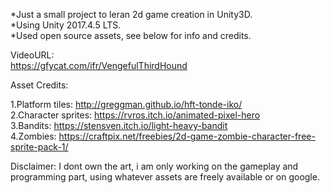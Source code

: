 *Just a small project to leran 2d game creation in Unity3D.<br/>
*Using Unity 2017.4.5 LTS.<br/>
*Used open source assets, see below for info and credits.

VideoURL:<br/>
https://gfycat.com/ifr/VengefulThirdHound

Asset Credits:

1.Platform tiles: http://greggman.github.io/hft-tonde-iko/<br/>
2.Character sprites: https://rvros.itch.io/animated-pixel-hero<br/>
3.Bandits: https://stensven.itch.io/light-heavy-bandit<br/>
4.Zombies: https://craftpix.net/freebies/2d-game-zombie-character-free-sprite-pack-1/<br/>

Disclaimer: I dont own the art, i am only working on the gameplay and programming part, using whatever assets are freely available or on google.


